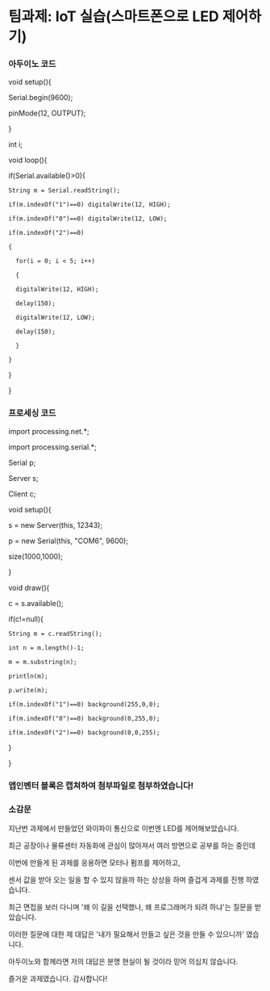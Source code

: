 #	팀과제: IoT 실습(스마트폰으로 LED 제어하기)

### 아두이노 코드

void setup(){

  Serial.begin(9600); 
  
  pinMode(12, OUTPUT);
  
}

int i;

void loop(){

  if(Serial.available()>0){
  
    String m = Serial.readString();
    
    if(m.indexOf("1")==0) digitalWrite(12, HIGH);
    
    if(m.indexOf("0")==0) digitalWrite(12, LOW);
    
    if(m.indexOf("2")==0)
    
    {
    
      for(i = 0; i < 5; i++)
      
      {
      
      digitalWrite(12, HIGH);
      
      delay(150);
      
      digitalWrite(12, LOW);
      
      delay(150);
      
      }
      
    }
    
  }
  
}

### 프로세싱 코드

import processing.net.*;

import processing.serial.*;

Serial p;

Server s;

Client c;

void setup(){

  s = new Server(this, 12343);
  
  p = new Serial(this, "COM6", 9600); 
  
  size(1000,1000);
  
}

void draw(){

  c = s.available();
  
  if(c!=null){
  
    String m = c.readString();
    
    int n = m.length()-1;  
    
    m = m.substring(n); 
    
    println(m);  
    
    p.write(m); 
    
    if(m.indexOf("1")==0) background(255,0,0);
    
    if(m.indexOf("0")==0) background(0,255,0);
    
    if(m.indexOf("2")==0) background(0,0,255);
    
  }
  
}


### 앱인벤터 블록은 캡쳐하여 첨부파일로 첨부하였습니다!

### 소감문

지난번 과제에서 만들었던 와이파이 통신으로 이번엔 LED를 제어해보았습니다.

최근 공장이나 물류센터 자동화에 관심이 많아져서 여러 방면으로 공부를 하는 중인데

이번에 만들게 된 과제를 응용하면 모터나 펌프를 제어하고, 

센서 값을 받아 오는 일을 할 수 있지 않을까 하는 상상을 하며 즐겁게 과제를 진행 하였습니다.

최근 면접을 보러 다니며 '왜 이 길을 선택했나, 왜 프로그래머가 되려 하냐'는 질문을 받았습니다.

이러한 질문에 대한 제 대답은 '내가 필요해서 만들고 싶은 것을 만들 수 있으니까' 였습니다.

아두이노와 함께라면 저의 대답은 분명 현실이 될 것이라 믿어 의심치 않습니다.

즐거운 과제였습니다. 감사합니다!
